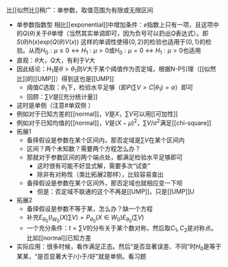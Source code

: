比[[似然比]]稍广：单参数，取值范围为有限或无限区间
- 单参数指数型
相比[[exponential]]中增加条件：$e$指数上只有一项，且这项中的$Q(\theta)$关于$\theta$单增（当然其实单调即可，因为负号可以扔出$Q$表达式）。即$S(\theta)h(x)exp(Q(\theta)V(x))$
这样的单调性使得$\{0,2\}$的检验也适用于$\{0,1\}$的检验。从而$H_0:\mu\le 0\leftrightarrow H_1:\mu >0$或$H_0:\mu= 0\leftrightarrow H_1:\mu >0$也适用
- 直观：$\theta$大，$Q$大，有利于$V$大
- 因此结论：$H_1$是$\theta>\theta_1$则$V$大于某个阈值作为否定域，根据N-P引理（[[似然比]]的[[UMP]]）得到这也是[[UMP]]
  - 阈值$C$选取：$\theta_1$下，检验水平足够（即$P(\sum V>C|\theta_1)=\alpha$）即可
  - 回顾：$\sum V$是[[充分统计量]]
- 这时是单侧（注意#单双侧 ）
- 例如对于已知方差的[[normal]]，$V$是$X$，$\sum V$可以用[[可加性]]
- 例如对于已知均值的[[normal]]，$V$是$(X-\mu)^2$，$\sum V/\sigma^2$满足[[chi-square]]
- 拓展1
  - 备择假设是参数在某个区间内，那否定域是$\sum V$在某个区间内
  - 区间？两个未知数？需要两个方程怎么办？
  - 那就对于参数区间的两个端点处，都满足检验水平足够即可
    - 这时很有可能不好显式解，需要多次“试查”
    - 除非有对称性（类比拓展2那样），比较容易查出
  - 备择假设是参数在某个区间外，那否定域也就相应变一下呗
    - 但是：否定域不联通的这个不再是[[UMP]]，只是[[UMP]]U
- 拓展2
  - 备择假设是参数不等于某，怎么办？缺一个方程
  - 补充$E_{\theta_0}(I_{W_0}(X)\sum V)=P_{\theta_0}(X\in W_0)E_{\theta_0}(\sum V)$
  - 一个充分条件：$t=\sum V$的分布关于某个数对称，然后取$C_1,C_2$是对称点。比如[[normal]]已知方差
- 实际应用：很多时候，看作满足正态。然后“是否显著误差、不同”时$H_0$是等于某某，“是否显著大于/小于/好”就是单侧。看习题